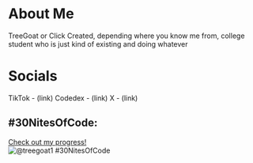 # About Me
TreeGoat or Click Created, depending where you know me from, college student who is just kind of existing and doing whatever

# Socials
TikTok - (link)
Codedex - (link)
X - (link)

## #30NitesOfCode:
  [Check out my progress!](https://www.codedex.io/@treegoat1/30-nites-of-code)  
  ![@treegoat1 #30NitesOfCode](https://www.codedex.io/api/petStatus?user=treegoat1)
